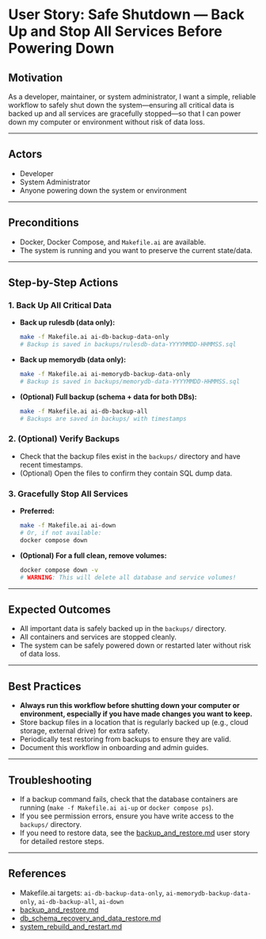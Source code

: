 # User Story: Safe Shutdown — Back Up and Stop All Services Before Powering Down

## Motivation
As a developer, maintainer, or system administrator, I want a simple, reliable workflow to safely shut down the system—ensuring all critical data is backed up and all services are gracefully stopped—so that I can power down my computer or environment without risk of data loss.

---

## Actors
- Developer
- System Administrator
- Anyone powering down the system or environment

---

## Preconditions
- Docker, Docker Compose, and `Makefile.ai` are available.
- The system is running and you want to preserve the current state/data.

---

## Step-by-Step Actions

### 1. Back Up All Critical Data
- **Back up rulesdb (data only):**
  ```bash
  make -f Makefile.ai ai-db-backup-data-only
  # Backup is saved in backups/rulesdb-data-YYYYMMDD-HHMMSS.sql
  ```
- **Back up memorydb (data only):**
  ```bash
  make -f Makefile.ai ai-memorydb-backup-data-only
  # Backup is saved in backups/memorydb-data-YYYYMMDD-HHMMSS.sql
  ```
- **(Optional) Full backup (schema + data for both DBs):**
  ```bash
  make -f Makefile.ai ai-db-backup-all
  # Backups are saved in backups/ with timestamps
  ```

### 2. (Optional) Verify Backups
- Check that the backup files exist in the `backups/` directory and have recent timestamps.
- (Optional) Open the files to confirm they contain SQL dump data.

### 3. Gracefully Stop All Services
- **Preferred:**
  ```bash
  make -f Makefile.ai ai-down
  # Or, if not available:
  docker compose down
  ```
- **(Optional) For a full clean, remove volumes:**
  ```bash
  docker compose down -v
  # WARNING: This will delete all database and service volumes!
  ```

---

## Expected Outcomes
- All important data is safely backed up in the `backups/` directory.
- All containers and services are stopped cleanly.
- The system can be safely powered down or restarted later without risk of data loss.

---

## Best Practices
- **Always run this workflow before shutting down your computer or environment, especially if you have made changes you want to keep.**
- Store backup files in a location that is regularly backed up (e.g., cloud storage, external drive) for extra safety.
- Periodically test restoring from backups to ensure they are valid.
- Document this workflow in onboarding and admin guides.

---

## Troubleshooting
- If a backup command fails, check that the database containers are running (`make -f Makefile.ai ai-up` or `docker compose ps`).
- If you see permission errors, ensure you have write access to the `backups/` directory.
- If you need to restore data, see the [backup_and_restore.md](backup_and_restore.md) user story for detailed restore steps.

---

## References
- Makefile.ai targets: `ai-db-backup-data-only`, `ai-memorydb-backup-data-only`, `ai-db-backup-all`, `ai-down`
- [backup_and_restore.md](backup_and_restore.md)
- [db_schema_recovery_and_data_restore.md](db_schema_recovery_and_data_restore.md)
- [system_rebuild_and_restart.md](system_rebuild_and_restart.md) 